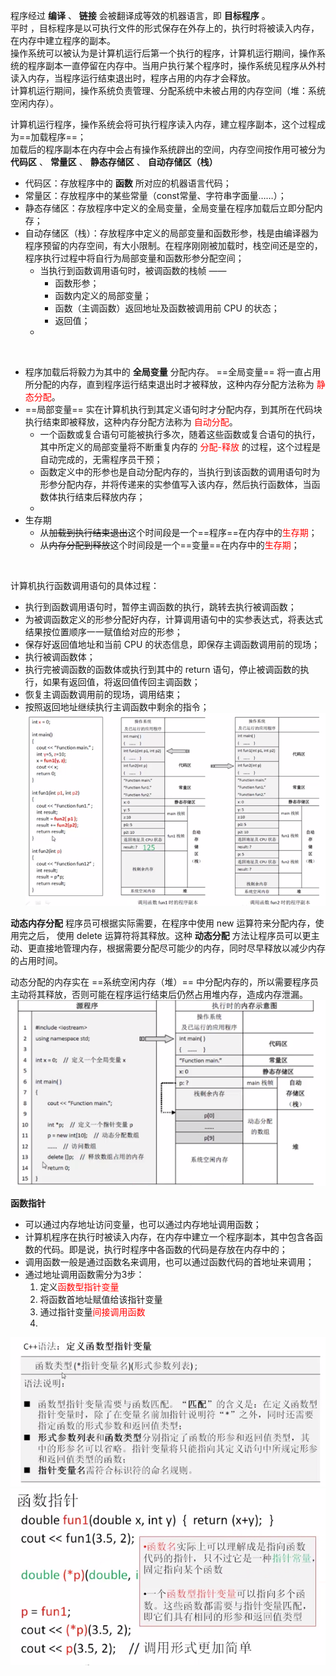 程序经过 **编译** 、 **链接**  会被翻译成等效的机器语言，即 **目标程序** 。<br/>
平时
，目标程序是以可执行文件的形式保存在外存上的，执行时将被读入内存，在内存中建立程序的副本。<br/>
操作系统可以被认为是计算机运行后第一个执行的程序，计算机运行期间，操作系统的程序副本一直停留在内存中。当用户执行某个程序时，操作系统见程序从外村读入内存，当程序运行结束退出时，程序占用的内存才会释放。<br/>
计算机运行期间，操作系统负责管理、分配系统中未被占用的内存空间（堆：系统空闲内存）。<br/>

计算机运行程序，操作系统会将可执行程序读入内存，建立程序副本，这个过程成为==加载程序==；<br/>
加载后的程序副本在内存中会占有操作系统辟出的空间，内存空间按作用可被分为 **代码区** 、 **常量区** 、 **静态存储区** 、 **自动存储区（栈）**<br/>
- 代码区：存放程序中的 **函数** 所对应的机器语言代码；
- 常量区：存放程序中的某些常量（const常量、字符串字面量……）；
- 静态存储区：存放程序中定义的全局变量，全局变量在程序加载后立即分配内存；
- 自动存储区（栈）：存放程序中定义的局部变量和函数形参，栈是由编译器为程序预留的内存空间，有大小限制。在程序刚刚被加载时，栈空间还是空的，程序执行过程中将自行为局部变量和函数形参分配空间；
	+ 当执行到函数调用语句时，被调函数的栈帧 ——
		- 函数形参；
		- 函数内定义的局部变量；
		- 函数（主调函数）返回地址及函数被调用前 CPU 的状态；
		- 返回值；
	+ 
<br/>

+ 程序加载后将毅力为其中的 **全局变量** 分配内存。 ==全局变量==  将一直占用所分配的内存，直到程序运行结束退出时才被释放，这种内存分配方法称为 <font color="red">静态分配</font>。
+ ==局部变量== 实在计算机执行到其定义语句时才分配内存，到其所在代码块执行结束即被释放，这种内存分配方法称为 <font color="red">自动分配</font>。
	- 一个函数或复合语句可能被执行多次，随着这些函数或复合语句的执行，其中所定义的局部变量将不断重复内存的 <font color="red">分配-释放</font> 的过程，这个过程是自动完成的，无需程序员干预；
	- 函数定义中的形参也是自动分配内存的，当执行到该函数的调用语句时为形参分配内存，并将传递来的实参值写入该内存，然后执行函数体，当函数体执行结束后释放内存；
	- 
+ 生存期
	- 从~~加载到执行结束退出~~这个时间段是一个==程序==在内存中的<font color="red">生存期</font>；
	- 从~~内存分配到释放~~这个时间段是一个==变量==在内存中的<font color="red">生存期</font>；
<br/>

计算机执行函数调用语句的具体过程：
- 执行到函数调用语句时，暂停主调函数的执行，跳转去执行被调函数；
- 为被调函数定义的形参分配好内存，计算调用语句中的实参表达式，将表达式结果按位置顺序一一赋值给对应的形参；
- 保存好返回值地址和当前 CPU 的状态信息，即保存主调函数调用前的现场；
- 执行被调函数体；
- 执行完被调函数的函数体或执行到其中的 return 语句，停止被调函数的执行，如果有返回值，将返回值传回主调函数；
- 恢复主调函数调用前的现场，调用结束；
- 按照返回地址继续执行主调函数中剩余的指令；
![函数调用在内存中的存储过程](./pic/2021-05-18_18-38_e.png)

**动态内存分配**
程序员可根据实际需要，在程序中使用 new 运算符来分配内存，使用完之后， 使用 delete 运算符将其释放。这种 **动态分配** 方法让程序员可以更主动、更直接地管理内存，根据需要分配尽可能少的内存，同时尽早释放以减少内存的占用时间。

动态分配的内存实在 ==系统空闲内存（堆）== 中分配内存的，所以需要程序员主动将其释放，否则可能在程序运行结束后仍然占用堆内存，造成内存泄漏。
![函数调用在内存中的存储过程](./pic/2021-05-18_18-54.png)

**函数指针**
- 可以通过内存地址访问变量，也可以通过内存地址调用函数；
- 计算机程序在执行时被读入内存，在内存中建立一个程序副本，其中包含各函数的代码。即是说，执行时程序中各函数的代码是存放在内存中的；
- 调用函数一般是通过函数名来调用，也可以通过函数代码的首地址来调用；
- 通过地址调用函数需分为3步：
	1. 定义<font color="red">函数型指针变量</font>
	2. 将函数首地址赋值给该指针变量
	3. 通过指针变量<font color="red">间接调用函数</font>
	4. 
 ![函数调用在内存中的存储过程](./pic/2021-05-18_19-06.png)
![函数调用在内存中的存储过程](./pic/2021-05-18_19-09_e.png)
